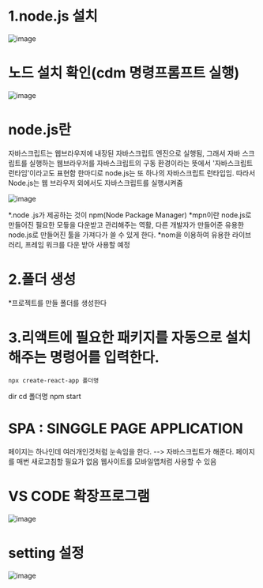 # 1.node.js 설치

![image](https://github.com/jaejae87/React_basic/assets/129706762/a1e06abe-a3d9-4561-97a1-2bf64366cb37)

# 노드 설치 확인(cdm 명령프롬프트 실행)
![image](https://github.com/jaejae87/React_basic/assets/129706762/49dae4d6-f4ec-4798-8404-0f359e4dc82f)

# node.js란 

자바스크립트는 웹브라우저에 내장된 자바스크립트 엔진으로 실행됨, 그래서 자바 스크립트를 실행하는 웹브라우저를 자바스크립트의
구동 환경이라는 뜻에서 '자바스크립트 런타임'이라고도 표현함
한마디로 node.js는 또 하나의 자바스크립트 런타입임. 따라서 Node.js는 웹 브라우저 외에서도
자바스크립트를 실행시켜줌


![image](https://github.com/jaejae87/React_basic/assets/129706762/34e83dee-f756-4fb3-b1c4-f89ac65264ec)

*.node .js가 제공하는 것이 npm(Node Package Manager)
*mpn이란 node.js로 만들어진 필요한 모듛을 다운받고 관리해주는 역활, 다른 개발자가
만들어준 유용한 node.js로 만들어진 툴을 가져다가 쓸 수 있게 한다.
*nom을 이용하여 유용한 라이브러리, 프레임 워크를 다운 받아 사용할 예정

# 2.폴더 생성 
*프로젝트를 만들 폴더를 생성한다

# 3.리액트에 필요한 패키지를 자동으로 설치해주는 명령어를 입력한다.
    npx create-react-app 폴더명
  dir
  cd 폴더명
  npm start

# SPA : SINGGLE PAGE APPLICATION

페이지는 하나인데 여러개인것처럼 눈속임을 한다. --> 자바스크립트가 해준다. 
페이지를 매번 새로고침할 필요가 없음
웹사이트를 모바일앱처럼 사용할 수 있음

# VS CODE 확장프로그램
![image](https://github.com/jaejae87/React_basic/assets/129706762/7cf2edc3-3b25-4b24-a43d-d63a83cc80aa)

# setting 설정

![image](https://github.com/jaejae87/React_basic/assets/129706762/2f1c7487-1373-4b46-b49b-2923a52fdb0f)

